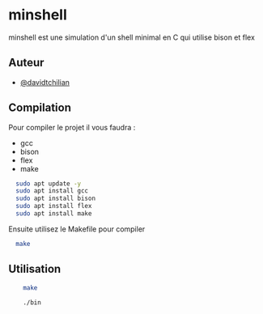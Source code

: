 # minshell

minshell est une simulation d'un shell minimal en C qui utilise bison et flex

## Auteur

- [@davidtchilian](https://www.github.com/davidtchilian)


## Compilation

Pour compiler le projet il vous faudra :

- gcc
- bison
- flex
- make

```bash
  sudo apt update -y
  sudo apt install gcc
  sudo apt install bison
  sudo apt install flex
  sudo apt install make
```

Ensuite utilisez le Makefile pour compiler

```bash
  make
```
## Utilisation

```bash
    make
```

```bash
    ./bin
```
